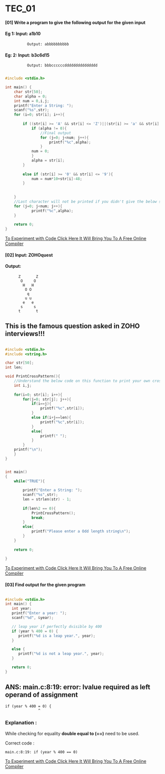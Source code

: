 # TEC_01

#### [01] Write a program to give the following output for the given input
####      Eg 1: Input: a1b10
              Output: abbbbbbbbbb
####      Eg: 2: Input: b3c6d15
              Output: bbbccccccddddddddddddddd


```c

#include <stdio.h>

int main() {
    char str[50];
    char alpha = 0;
    int num = 0,i,j;
    printf("Enter a String: ");
    scanf("%s",str);
    for (i=0; str[i]; i++){
        
        if ((str[i] >= 'A' && str[i] <= 'Z')||(str[i] >= 'a' && str[i] <= 'z')){
            if (alpha != 0){
                //Final output
                for (j=0; j<num; j++){
                    printf("%c",alpha);
                }
            num = 0;
            }
            alpha = str[i];
        }
        
        else if (str[i] >= '0' && str[i] <= '9'){
            num = num*10+str[i]-48;
        }
        
        
    }
    //Last character will not be printed if you didn't give the below statement
    for (j=0; j<num; j++){
            printf("%c",alpha);
    }
    
    return 0;
}

```

[To Experiment with Code Click Here It Will Bring You To A Free Online Compiler](https://www.onlinegdb.com/online_c_compiler)

#### [02] Input: ZOHOquest
####      Output:
          Z       Z
           O     O 
            H   H  
             O O   
              q    
             u u   
            e   e  
           s     s 
          t       t

## This is the famous question asked in ZOHO interviews!!! 
```c

#include <stdio.h>
#include <string.h>

char str[50];
int len;

void PrintCrossPattern(){
    //Understand the below code on this function to print your own cross string
    int i,j;
    
    for(i=0; str[i]; i++){
        for(j=0; str[j]; j++){
            if(i==j){
                printf("%c",str[i]);
            }
            else if(i+j==len){
                printf("%c",str[i]);
            }
            else{
                printf(" ");
            }
        }
    printf("\n");
    }
}


int main()
{
    while("TRUE"){
        
        printf("Enter a String: ");
        scanf("%s",str);
        len = strlen(str) - 1;
        
        if(len%2 == 0){
            PrintCrossPattern();
            break;
        }
        else{
            printf("Please enter a Odd length string\n");
        }
    }
    
    return 0;
    
}

```

[To Experiment with Code Click Here It Will Bring You To A Free Online Compiler](https://www.onlinegdb.com/online_c_compiler)

#### [03] Find output for the given program 

```c

#include <stdio.h>
int main() {
   int year;
   printf("Enter a year: ");
   scanf("%d", &year);

   // leap year if perfectly dvisible by 400
   if (year % 400 = 0) {
      printf("%d is a leap year.", year);
   }

   else {
      printf("%d is not a leap year.", year);
   }

   return 0;
}

```



## ANS: main.c:8:19: error: lvalue required as left operand of assignment
    if (year % 400 = 0) {
                   ^

### Explanation :
  While checking for equality **double equal to (==)** need to be used. 
  
  Correct code :
    
    main.c:8:19: if (year % 400 == 0)

[To Experiment with Code Click Here It Will Bring You To A Free Online Compiler](https://www.onlinegdb.com/online_c_compiler)


